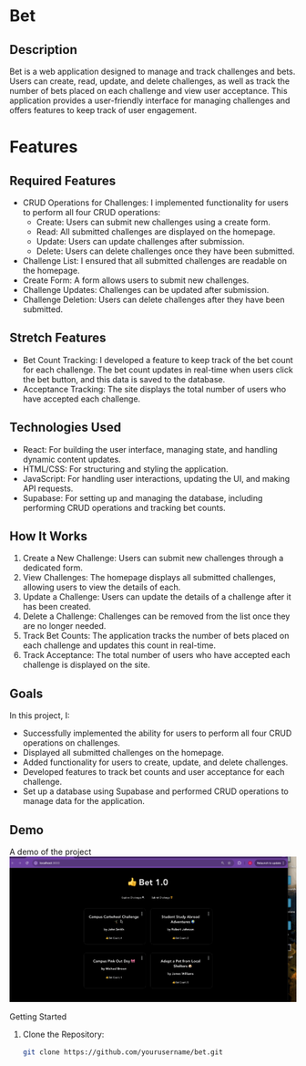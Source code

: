 # Bet

## Description
Bet is a web application designed to manage and track challenges and bets. Users can create, read, update, and delete challenges, as well as track the number of bets placed on each challenge and view user acceptance. This application provides a user-friendly interface for managing challenges and offers features to keep track of user engagement.

# Features

## Required Features
- CRUD Operations for Challenges: I implemented functionality for users to perform all four CRUD operations:
  - Create: Users can submit new challenges using a create form.
  - Read: All submitted challenges are displayed on the homepage.
  - Update: Users can update challenges after submission.
  - Delete: Users can delete challenges once they have been submitted.
- Challenge List: I ensured that all submitted challenges are readable on the homepage.
- Create Form: A form allows users to submit new challenges.
- Challenge Updates: Challenges can be updated after submission.
- Challenge Deletion: Users can delete challenges after they have been submitted.

## Stretch Features
- Bet Count Tracking: I developed a feature to keep track of the bet count for each challenge. The bet count updates in real-time when users click the bet button, and this data is saved to the database.
- Acceptance Tracking: The site displays the total number of users who have accepted each challenge.

## Technologies Used
- React: For building the user interface, managing state, and handling dynamic content updates.
- HTML/CSS: For structuring and styling the application.
- JavaScript: For handling user interactions, updating the UI, and making API requests.
- Supabase: For setting up and managing the database, including performing CRUD operations and tracking bet counts.

## How It Works
1. Create a New Challenge: Users can submit new challenges through a dedicated form.
2. View Challenges: The homepage displays all submitted challenges, allowing users to view the details of each.
3. Update a Challenge: Users can update the details of a challenge after it has been created.
4. Delete a Challenge: Challenges can be removed from the list once they are no longer needed.
5. Track Bet Counts: The application tracks the number of bets placed on each challenge and updates this count in real-time.
6. Track Acceptance: The total number of users who have accepted each challenge is displayed on the site.

## Goals
In this project, I:
- Successfully implemented the ability for users to perform all four CRUD operations on challenges.
- Displayed all submitted challenges on the homepage.
- Added functionality for users to create, update, and delete challenges.
- Developed features to track bet counts and user acceptance for each challenge.
- Set up a database using Supabase and performed CRUD operations to manage data for the application.

## Demo
A demo of the project
![Video Walkthrough](https://github.com/vetskiver/bet/blob/master/bet-demo.gif)

Getting Started
1. Clone the Repository:
   ```bash
   git clone https://github.com/yourusername/bet.git

